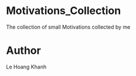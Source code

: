 # Motivations_Collection

The collection of small Motivations collected by me

# Author

Le Hoang Khanh
